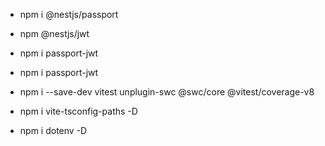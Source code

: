 - npm i @nestjs/passport
- npm @nestjs/jwt
- npm i passport-jwt
- npm i passport-jwt

- npm i --save-dev vitest unplugin-swc @swc/core @vitest/coverage-v8
- npm i vite-tsconfig-paths -D
- npm i dotenv -D